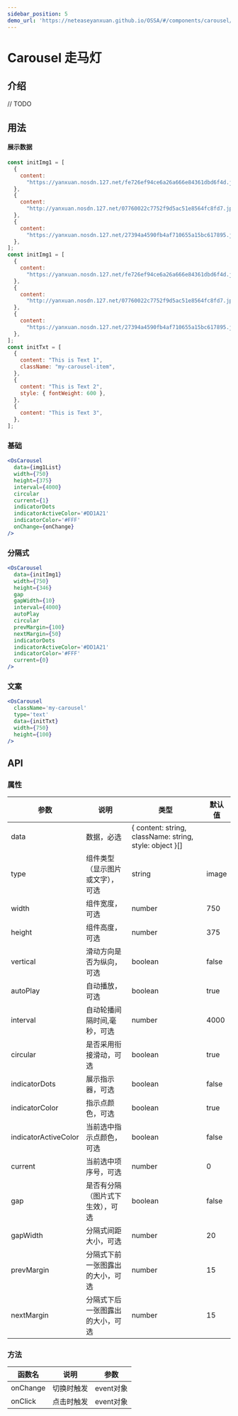 ```yaml
---
sidebar_position: 5
demo_url: 'https://neteaseyanxuan.github.io/OSSA/#/components/carousel/demo/index'
---
```


# Carousel 走马灯

## 介绍
// TODO

## 用法

#### 展示数据
```js
const initImg1 = [
  {
    content:
      "https://yanxuan.nosdn.127.net/fe726ef94ce6a26a666e84361dbd6f4d.jpg?imageView&quality=75&thumbnail=670x371",
  },
  {
    content:
      "http://yanxuan.nosdn.127.net/07760022c7752f9d5ac51e8564fc8fd7.jpg?imageView&quality=75&thumbnail=670x371",
  },
  {
    content:
      "https://yanxuan.nosdn.127.net/27394a4590fb4af710655a15bc617895.jpg?imageView&quality=75&thumbnail=670x371",
  },
];
const initImg1 = [
  {
    content:
      "https://yanxuan.nosdn.127.net/fe726ef94ce6a26a666e84361dbd6f4d.jpg?imageView&quality=75&thumbnail=670x371",
  },
  {
    content:
      "http://yanxuan.nosdn.127.net/07760022c7752f9d5ac51e8564fc8fd7.jpg?imageView&quality=75&thumbnail=670x371",
  },
  {
    content:
      "https://yanxuan.nosdn.127.net/27394a4590fb4af710655a15bc617895.jpg?imageView&quality=75&thumbnail=670x371",
  },
];
const initTxt = [
  {
    content: "This is Text 1",
    className: "my-carousel-item",
  },
  {
    content: "This is Text 2",
    style: { fontWeight: 600 },
  },
  {
    content: "This is Text 3",
  },
];
```
### 基础
```jsx
<OsCarousel
  data={img1List}
  width={750}
  height={375}
  interval={4000}
  circular
  current={1}
  indicatorDots
  indicatorActiveColor='#DD1A21'
  indicatorColor='#FFF'
  onChange={onChange}
/>
```
### 分隔式
```jsx
<OsCarousel
  data={initImg1}
  width={750}
  height={346}
  gap
  gapWidth={10}
  interval={4000}
  autoPlay
  circular
  prevMargin={100}
  nextMargin={50}
  indicatorDots
  indicatorActiveColor='#DD1A21'
  indicatorColor='#FFF'
  current={0}
/>
```
### 文案
```jsx
<OsCarousel
  className='my-carousel'
  type='text'
  data={initTxt}
  width={750}
  height={100}
/>
```



## API
### 属性
|参数|说明|类型|默认值|
|------|------|------|------|
|data|数据，必选|\{ content: string, className: string, style: object \}\[\]||
|type|组件类型（显示图片或文字），可选|string|image|
|width|组件宽度，可选|number|750|
|height|组件高度，可选|number|375|
|vertical|滑动方向是否为纵向，可选|boolean|false|
|autoPlay|自动播放，可选|boolean|true|
|interval|自动轮播间隔时间,毫秒，可选|number|4000|
|circular|是否采用衔接滑动，可选|boolean|true|
|indicatorDots|展示指示器，可选|boolean|false|
|indicatorColor|指示点颜色，可选|boolean|true|
|indicatorActiveColor|当前选中指示点颜色，可选|boolean|false|
|current|当前选中项序号，可选|number|0|
|gap|是否有分隔（图片式下生效），可选|boolean|false|
|gapWidth|分隔式间距大小，可选|number|20|
|prevMargin|分隔式下前一张图露出的大小，可选|number|15|
|nextMargin|分隔式下后一张图露出的大小，可选|number|15|


### 方法
|函数名|说明|参数|
|------|------|------|
|onChange|切换时触发|event对象|
|onClick|点击时触发|event对象|

